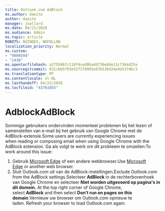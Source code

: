 ```yaml
---
title: Outlook.com AdBlock
ms.author: daeite
author: daeite
manager: joallard
ms.date: 04/21/2020
ms.audience: Admin
ms.topic: article
ROBOTS: NOINDEX, NOFOLLOW
localization_priority: Normal
ms.custom:
- "9000594"
- "2438"
ms.openlocfilehash: a2755867c118f4ced86add738e8de11c7364d25a
ms.sourcegitcommit: 631cbb5f03e5371f0995e976536d24e9d13746c3
ms.translationtype: MT
ms.contentlocale: nl-NL
ms.lasthandoff: 04/22/2020
ms.locfileid: "43761055"
---
```

# <a name="adblock"></a><span data-ttu-id="e5518-102">Adblock</span><span class="sxs-lookup"><span data-stu-id="e5518-102">AdBlock</span></span>

<span data-ttu-id="e5518-103">Sommige gebruikers ondervinden momenteel problemen bij het lezen of samenstellen van e-mail bij het gebruik van Google Chrome met de AdBlock-extensie.</span><span class="sxs-lookup"><span data-stu-id="e5518-103">Some users are currently experiencing issues when reading or composing email when using Google Chrome with the AdBlock extension.</span></span> <span data-ttu-id="e5518-104">Ga als volgt te werk om dit probleem te omzeilen:</span><span class="sxs-lookup"><span data-stu-id="e5518-104">To work around this issue:</span></span>

1. <span data-ttu-id="e5518-105">Gebruik [Microsoft Edge](https://www.microsoft.com/windows/microsoft-edge) of een andere webbrowser.</span><span class="sxs-lookup"><span data-stu-id="e5518-105">Use [Microsoft Edge](https://www.microsoft.com/windows/microsoft-edge) or another web browser.</span></span>
1. <span data-ttu-id="e5518-106">Sluit Outlook.com uit van de AdBlock-instellingen.</span><span class="sxs-lookup"><span data-stu-id="e5518-106">Exclude Outlook.com from the AdBlock settings.</span></span><span data-ttu-id="e5518-107">Selecteer **AdBlock** in de rechterbovenhoek van Google Chrome en selecteer **Niet worden uitgevoerd op pagina's in dit domein.**</span><span class="sxs-lookup"><span data-stu-id="e5518-107"> At the top right corner of Google Chrome, select **AdBlock** and then select **Don’t run on pages on this domain**.</span></span><span data-ttu-id="e5518-108">Vernieuw uw browser om Outlook.com opnieuw te laden.</span><span class="sxs-lookup"><span data-stu-id="e5518-108"> Refresh your browser to load Outlook.com again.</span></span>